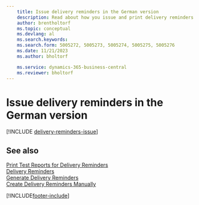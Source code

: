 ```yaml
---
    title: Issue delivery reminders in the German version
    description: Read about how you issue and print delivery reminders so that you can send reminders to vendors in the German version of Business Central.
    author: brentholtorf
    ms.topic: conceptual
    ms.devlang: al
    ms.search.keywords:
    ms.search.form: 5005272, 5005273, 5005274, 5005275, 5005276
    ms.date: 11/21/2023
    ms.author: bholtorf

    ms.service: dynamics-365-business-central
    ms.reviewer: bholtorf
---
```

# Issue delivery reminders in the German version

[!INCLUDE [delivery-reminders-issue](../includes/ATCHDE/delivery-reminders-issue.md)] 

## See also

[Print Test Reports for Delivery Reminders](how-to-print-test-reports-for-delivery-reminders.md)  
[Delivery Reminders](delivery-reminders.md)  
[Generate Delivery Reminders](how-to-generate-delivery-reminders.md)  
[Create Delivery Reminders Manually](how-to-create-delivery-reminders-manually.md)  


[!INCLUDE[footer-include](../../includes/footer-banner.md)]